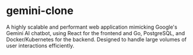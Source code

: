 # gemini-clone
A highly scalable and performant web application mimicking Google's Gemini AI chatbot, using React for the frontend and Go, PostgreSQL, and Docker/Kubernetes for the backend. Designed to handle large volumes of user interactions efficiently.
